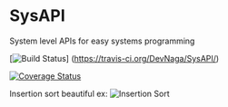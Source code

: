# SysAPI
System level APIs for easy systems programming

[![Build Status](https://travis-ci.org/DevNaga/SysAPI.svg?branch=master)]
(https://travis-ci.org/DevNaga/SysAPI/)

[![Coverage Status](https://coveralls.io/repos/DevNaga/SysAPI/badge.svg)](https://coveralls.io/r/DevNaga/SysAPI)

Insertion sort beautiful ex:
![Insertion Sort](http://upload.wikimedia.org/wikipedia/commons/9/9c/Insertion-sort-example.gif)
